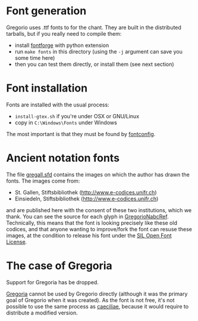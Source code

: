 # Font generation

Gregorio uses .ttf fonts to for the chant. They are built in the distributed tarballs, but if you really need to compile them:
 * install [fontforge](http://fontforge.github.io) with python extension
 * run `make fonts` in this directory (using the `-j` argument can save you some time here)
 * then you can test them directly, or install them (see next section)

# Font installation

Fonts are installed with the usual process:
 * `install-gtex.sh` if you're under OSX or GNU/Linux
 * copy in `C:\Windows\Fonts` under Windows

The most important is that they must be found by [fontconfig](http://www.freedesktop.org/wiki/Software/fontconfig/).

# Ancient notation fonts

The file [gregall.sfd](gregall.sfd) contains the images on which the author has drawn the fonts. The images come from:

- St. Gallen, Stiftsbibliothek (http://www.e-codices.unifr.ch)
- Einsiedeln, Stiftsbibliothek (http://www.e-codices.unifr.ch)

and are published here with the consent of these two institutions, which we thank. You can see the source for each glyph in [GregorioNabcRef](../doc/GregorioNabcRef.tex). Technically, this means that the font is looking precisely like these old codices, and that anyone wanting to improve/fork the font can resuse these images, at the condition to release his font under the [SIL Open Font License](http://scripts.sil.org/cms/scripts/page.php?site_id=nrsi&id=OFL).

# The case of Gregoria

Support for Gregoria has be dropped.

[Gregoria](http://www.anatoletype.net/projects/gregoria) cannot be used by Gregorio directly (although it was the primary goal of Gregorio when it was created). As the font is not free, it's not possible to use the same process as [caeciliae](http://marello.org/caeciliae/), because it would require to distribute a modified version.
